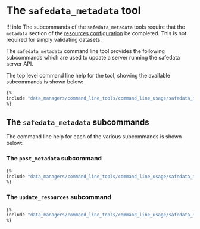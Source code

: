 
# The `safedata_metadata` tool

!!! info
    The subcommands of the `safedata_metadata` tools require that the `metadata`
    section of the [resources configuration](../install/configuration.md#zenodo) be
    completed. This is not required for simply validating datasets.

The `safedata_metadata` command line tool provides the following subcommands which
are used to update a server running the safedata server API.

The top level command line help for the tool, showing the available subcommands
is shown below:

```bash
{%
include "data_managers/command_line_tools/command_line_usage/safedata_metadata_top.txt"
%}
```

## The `safedata_metadata` subcommands

The command line help for each of the various subcommands is shown below:

### The `post_metadata` subcommand

```sh
{%
include "data_managers/command_line_tools/command_line_usage/safedata_metadata_post_metadata.txt"
%}
```

### The `update_resources` subcommand

```sh
{%
include "data_managers/command_line_tools/command_line_usage/safedata_metadata_update_resources.txt"
%}
```
